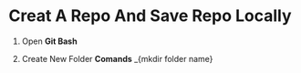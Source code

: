 # **Creat A Repo And Save Repo Locally**

1. Open **Git  Bash**

2. Create New Folder
**Comands** _{mkdir folder name}